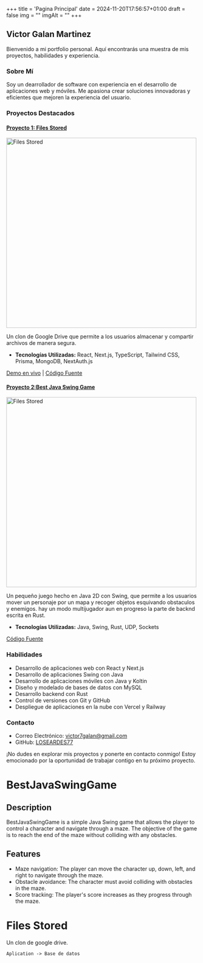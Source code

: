 +++
title = 'Pagina Principal'
date = 2024-11-20T17:56:57+01:00
draft = false
img = ""
imgAlt = ""
+++

## Victor Galan Martinez

Bienvenido a mi portfolio personal. Aquí encontrarás una muestra de mis proyectos, habilidades y experiencia.

### Sobre Mí

Soy un dearrollador de software con experiencia en el desarrollo de aplicaciones web y móviles. Me apasiona crear soluciones innovadoras y eficientes que mejoren la experiencia del usuario.

### Proyectos Destacados

#### [Proyecto 1: Files Stored](/files_stored)

<img alt="Files Stored" src="../images/FilesStored.png" width="500" >

Un clon de Google Drive que permite a los usuarios almacenar y compartir archivos de manera segura.

- **Tecnologías Utilizadas:** React, Next.js, TypeScript, Tailwind CSS, Prisma, MongoDB, NextAuth.js

[Demo en vivo](https://drive.loseardes77.com/) | [Código Fuente](https://github.com/LOSEARDES77/Files-Stored)

#### [Proyecto 2:Best Java Swing Game](/BestJavaSwingGame)

<img alt="Files Stored" src="../images/BestJavaSwingGame.png" width="500" >

Un pequeño juego hecho en Java 2D con Swing, que permite a los usuarios mover un personaje por un mapa y recoger objetos esquivando obstaculos y enemigos.
hay un modo multijugador aun en progreso la parte de backnd escrita en Rust.

- **Tecnologías Utilizadas:** Java, Swing, Rust, UDP, Sockets

[Código Fuente](https://github.com/LOSEARDES77/Best-Java-Swing-Game)

### Habilidades

- Desarrollo de aplicaciones web con React y Next.js
- Desarrollo de aplicaciones Swing con Java
- Desarrollo de aplicaciones móviles con Java y Koltin
- Diseño y modelado de bases de datos con MySQL
- Desarrollo backend con Rust
- Control de versiones con Git y GitHub
- Despliegue de aplicaciones en la nube con Vercel y Railway

### Contacto

- Correo Electrónico: [victor7galan@gmail.com](mailto:victor7galan@gmail.com)
- GitHub: [LOSEARDES77](https://github.com/LOSEARDES77)

¡No dudes en explorar mis proyectos y ponerte en contacto conmigo! Estoy emocionado por la oportunidad de trabajar contigo en tu próximo proyecto.

# BestJavaSwingGame

## Description

BestJavaSwingGame is a simple Java Swing game that allows the player to control a character and navigate through a maze. The objective of the game is to reach the end of the maze without colliding with any obstacles.

## Features

- Maze navigation: The player can move the character up, down, left, and right to navigate through the maze.
- Obstacle avoidance: The character must avoid colliding with obstacles in the maze.
- Score tracking: The player's score increases as they progress through the maze.

# Files Stored

Un clon de google drive.

```maremind
Aplication -> Base de datos
```
